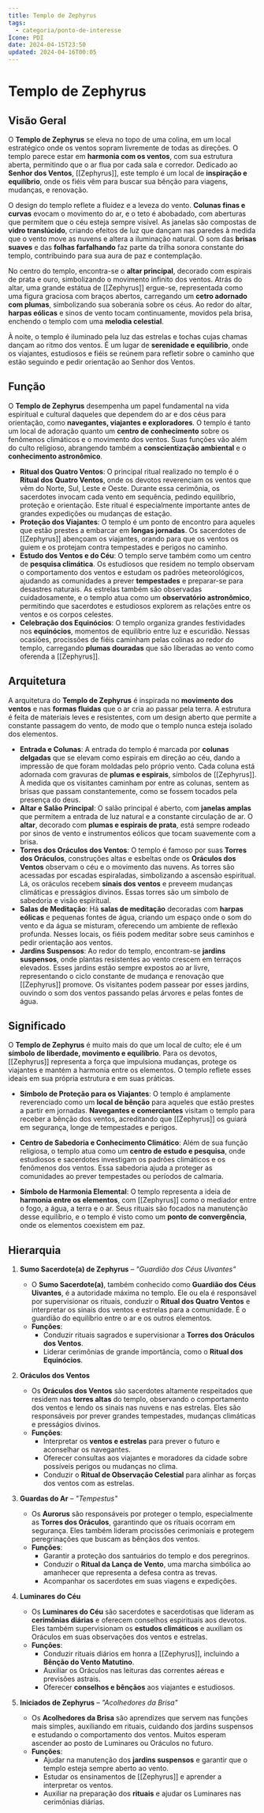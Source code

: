 ```yaml
---
title: Templo de Zephyrus
tags:
  - categoria/ponto-de-interesse
Ícone: PDI
date: 2024-04-15T23:50
updated: 2024-04-16T00:05
---
```


# Templo de Zephyrus

## Visão Geral

O **Templo de Zephyrus** se eleva no topo de uma colina, em um local estratégico onde os ventos sopram livremente de todas as direções. O templo parece estar em **harmonia com os ventos**, com sua estrutura aberta, permitindo que o ar flua por cada sala e corredor. Dedicado ao **Senhor dos Ventos**, [[Zephyrus]], este templo é um local de **inspiração e equilíbrio**, onde os fiéis vêm para buscar sua bênção para viagens, mudanças, e renovação.

O design do templo reflete a fluidez e a leveza do vento. **Colunas finas e curvas** evocam o movimento do ar, e o teto é abobadado, com aberturas que permitem que o céu esteja sempre visível. As janelas são compostas de **vidro translúcido**, criando efeitos de luz que dançam nas paredes à medida que o vento move as nuvens e altera a iluminação natural. O som das **brisas suaves** e das **folhas farfalhando** faz parte da trilha sonora constante do templo, contribuindo para sua aura de paz e contemplação.

No centro do templo, encontra-se o **altar principal**, decorado com espirais de prata e ouro, simbolizando o movimento infinito dos ventos. Atrás do altar, uma grande estátua de [[Zephyrus]] ergue-se, representada como uma figura graciosa com braços abertos, carregando um **cetro adornado com plumas**, simbolizando sua soberania sobre os céus. Ao redor do altar, **harpas eólicas** e sinos de vento tocam continuamente, movidos pela brisa, enchendo o templo com uma **melodia celestial**.

À noite, o templo é iluminado pela luz das estrelas e tochas cujas chamas dançam ao ritmo dos ventos. É um lugar de **serenidade e equilíbrio**, onde os viajantes, estudiosos e fiéis se reúnem para refletir sobre o caminho que estão seguindo e pedir orientação ao Senhor dos Ventos.

## Função

O **Templo de Zephyrus** desempenha um papel fundamental na vida espiritual e cultural daqueles que dependem do ar e dos céus para orientação, como **navegantes, viajantes e exploradores**. O templo é tanto um local de adoração quanto um **centro de conhecimento** sobre os fenômenos climáticos e o movimento dos ventos. Suas funções vão além do culto religioso, abrangendo também a **conscientização ambiental** e o **conhecimento astronômico**.

- **Ritual dos Quatro Ventos**: O principal ritual realizado no templo é o **Ritual dos Quatro Ventos**, onde os devotos reverenciam os ventos que vêm do Norte, Sul, Leste e Oeste. Durante essa cerimônia, os sacerdotes invocam cada vento em sequência, pedindo equilíbrio, proteção e orientação. Este ritual é especialmente importante antes de grandes expedições ou mudanças de estação.
- **Proteção dos Viajantes**: O templo é um ponto de encontro para aqueles que estão prestes a embarcar em **longas jornadas**. Os sacerdotes de [[Zephyrus]] abençoam os viajantes, orando para que os ventos os guiem e os protejam contra tempestades e perigos no caminho.
- **Estudo dos Ventos e do Céu**: O templo serve também como um centro de **pesquisa climática**. Os estudiosos que residem no templo observam o comportamento dos ventos e estudam os padrões meteorológicos, ajudando as comunidades a prever **tempestades** e preparar-se para desastres naturais. As estrelas também são observadas cuidadosamente, e o templo atua como um **observatório astronômico**, permitindo que sacerdotes e estudiosos explorem as relações entre os ventos e os corpos celestes.
- **Celebração dos Equinócios**: O templo organiza grandes festividades nos **equinócios**, momentos de equilíbrio entre luz e escuridão. Nessas ocasiões, procissões de fiéis caminham pelas colinas ao redor do templo, carregando **plumas douradas** que são liberadas ao vento como oferenda a [[Zephyrus]].

## Arquitetura

A arquitetura do **Templo de Zephyrus** é inspirada no **movimento dos ventos** e nas **formas fluidas** que o ar cria ao passar pela terra. A estrutura é feita de materiais leves e resistentes, com um design aberto que permite a constante passagem do vento, de modo que o templo nunca esteja isolado dos elementos.

- **Entrada e Colunas**: A entrada do templo é marcada por **colunas delgadas** que se elevam como espirais em direção ao céu, dando a impressão de que foram moldadas pelo próprio vento. Cada coluna está adornada com gravuras de **plumas e espirais**, símbolos de [[Zephyrus]]. À medida que os visitantes caminham por entre as colunas, sentem as brisas que passam constantemente, como se fossem tocados pela presença do deus.
- **Altar e Salão Principal**: O salão principal é aberto, com **janelas amplas** que permitem a entrada de luz natural e a constante circulação de ar. O **altar**, decorado com **plumas e espirais de prata**, está sempre rodeado por sinos de vento e instrumentos eólicos que tocam suavemente com a brisa.
- **Torres dos Oráculos dos Ventos**: O templo é famoso por suas **Torres dos Oráculos**, construções altas e esbeltas onde os **Oráculos dos Ventos** observam o céu e o movimento das nuvens. As torres são acessadas por escadas espiraladas, simbolizando a ascensão espiritual. Lá, os oráculos recebem **sinais dos ventos** e preveem mudanças climáticas e presságios divinos. Essas torres são um símbolo de sabedoria e visão espiritual.
- **Salas de Meditação**: Há **salas de meditação** decoradas com **harpas eólicas** e pequenas fontes de água, criando um espaço onde o som do vento e da água se misturam, oferecendo um ambiente de reflexão profunda. Nesses locais, os fiéis podem meditar sobre seus caminhos e pedir orientação aos ventos.
- **Jardins Suspensos**: Ao redor do templo, encontram-se **jardins suspensos**, onde plantas resistentes ao vento crescem em terraços elevados. Esses jardins estão sempre expostos ao ar livre, representando o ciclo constante de mudança e renovação que [[Zephyrus]] promove. Os visitantes podem passear por esses jardins, ouvindo o som dos ventos passando pelas árvores e pelas fontes de água.

## Significado

O **Templo de Zephyrus** é muito mais do que um local de culto; ele é um **símbolo de liberdade, movimento e equilíbrio**. Para os devotos, [[Zephyrus]] representa a força que impulsiona mudanças, protege os viajantes e mantém a harmonia entre os elementos. O templo reflete esses ideais em sua própria estrutura e em suas práticas.

- **Símbolo de Proteção para os Viajantes**: O templo é amplamente reverenciado como um **local de bênção** para aqueles que estão prestes a partir em jornadas. **Navegantes e comerciantes** visitam o templo para receber a bênção dos ventos, acreditando que [[Zephyrus]] os guiará em segurança, longe de tempestades e perigos.

- **Centro de Sabedoria e Conhecimento Climático**: Além de sua função religiosa, o templo atua como um **centro de estudo e pesquisa**, onde estudiosos e sacerdotes investigam os padrões climáticos e os fenômenos dos ventos. Essa sabedoria ajuda a proteger as comunidades ao prever tempestades ou períodos de calmaria.

- **Símbolo de Harmonia Elemental**: O templo representa a ideia de **harmonia entre os elementos**, com [[Zephyrus]] como o mediador entre o fogo, a água, a terra e o ar. Seus rituais são focados na manutenção desse equilíbrio, e o templo é visto como um **ponto de convergência**, onde os elementos coexistem em paz.

## Hierarquia

1. **Sumo Sacerdote(a) de Zephyrus** – _"Guardião dos Céus Uivantes"_

   - O **Sumo Sacerdote(a)**, também conhecido como **Guardião dos Céus Uivantes**, é a autoridade máxima no templo. Ele ou ela é responsável por supervisionar os rituais, conduzir o **Ritual dos Quatro Ventos** e interpretar os sinais dos ventos e estrelas para a comunidade. É o guardião do equilíbrio entre o ar e os outros elementos.
   - **Funções**:
     - Conduzir rituais sagrados e supervisionar a **Torres dos Oráculos dos Ventos**.
     - Liderar cerimônias de grande importância, como o **Ritual dos Equinócios**.

2. **Oráculos dos Ventos**

   - Os **Oráculos dos Ventos** são sacerdotes altamente respeitados que residem nas **torres altas** do templo, observando o comportamento dos ventos e lendo os sinais nas nuvens e nas estrelas. Eles são responsáveis por prever grandes tempestades, mudanças climáticas e presságios divinos.
   - **Funções**:
     - Interpretar os **ventos e estrelas** para prever o futuro e aconselhar os navegantes.
     - Oferecer consultas aos viajantes e moradores da cidade sobre possíveis perigos ou mudanças no clima.
     - Conduzir o **Ritual de Observação Celestial** para alinhar as forças dos ventos com as estrelas.

3. **Guardas do Ar** – _"Tempestus"_

   - Os **Aurorus** são responsáveis por proteger o templo, especialmente as **Torres dos Oráculos**, garantindo que os rituais ocorram em segurança. Eles também lideram procissões cerimoniais e protegem peregrinações que buscam as bênçãos dos ventos.
   - **Funções**:
     - Garantir a proteção dos santuários do templo e dos peregrinos.
     - Conduzir o **Ritual da Lança de Vento**, uma marcha simbólica ao amanhecer que representa a defesa contra as trevas.
     - Acompanhar os sacerdotes em suas viagens e expedições.

4. **Luminares do Céu**

   - Os **Luminares do Céu** são sacerdotes e sacerdotisas que lideram as **cerimônias diárias** e oferecem conselhos espirituais aos devotos. Eles também supervisionam os **estudos climáticos** e auxiliam os Oráculos em suas observações dos ventos e estrelas.
   - **Funções**:
     - Conduzir rituais diários em honra a [[Zephyrus]], incluindo a **Bênção do Vento Matutino**.
     - Auxiliar os Oráculos nas leituras das correntes aéreas e previsões astrais.
     - Oferecer **conselhos e bênçãos** aos viajantes e estudiosos.

5. **Iniciados de Zephyrus** – _"Acolhedores da Brisa"_

   - Os **Acolhedores da Brisa** são aprendizes que servem nas funções mais simples, auxiliando em rituais, cuidando dos jardins suspensos e estudando o comportamento dos ventos. Muitos esperam ascender ao posto de Luminares ou Oráculos no futuro.
   - **Funções**:
     - Ajudar na manutenção dos **jardins suspensos** e garantir que o templo esteja sempre aberto ao vento.
     - Estudar os ensinamentos de [[Zephyrus]] e aprender a interpretar os ventos.
     - Auxiliar na preparação dos **rituais** e ajudar os Luminares nas cerimônias diárias.
